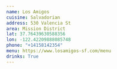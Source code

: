 ```yaml
---
name: Los Amigos
cuisine: Salvadorian
address: 530 Valencia St
area: Mission District
lat: 37.76439630588356
lon: -122.42209888085748
phone: "+14158142354"
menu: https://www.losamigos-sf.com/menu
drinks: True
---
```

